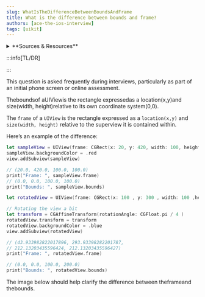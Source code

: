 ```yaml
---
slug: WhatIsTheDifferenceBetweenBoundsAndFrame
title: What is the difference between bounds and frame?
authors: [ace-the-ios-interview]
tags: [uikit]
---
```


<details>
  <summary>**Sources & Resources**</summary>

  **Main Source:** [Ace the iOS Interview](https://aryamansharda.gumroad.com/l/tcvck)

  **Additional Sources:**

  **Further Reading:**

</details>

:::info[TL/DR]

:::

This question is asked frequently during interviews, particularly as part of an initial phone screen or online assessment.

Theboundsof aUIViewis the rectangle expressedas a location(x,y)and size(width, height)relative to its own coordinate system(0,0).

The `frame` of a `UIView` is the rectangle expressed as a `location(x,y)` and `size(width, height)` relative to the superview it is contained within.

Here’s an example of the difference:

```swift
let sampleView = UIView(frame: CGRect(x: 20, y: 420, width: 100, height: 100 ))
sampleView.backgroundColor = .red
view.addSubview(sampleView)

// (20.0, 420.0, 100.0, 100.0)
print("Frame: ", sampleView.frame)
// (0.0, 0.0, 100.0, 100.0)
print("Bounds: ", sampleView.bounds)

let rotatedView = UIView(frame: CGRect(x: 100 , y: 300 , width: 100 ,height: 200 ))

// Rotating the view a bit
let transform = CGAffineTransform(rotationAngle: CGFloat.pi / 4 )
rotatedView.transform = transform
rotatedView.backgroundColor = .blue
view.addSubview(rotatedView)

// (43.933982822017896, 293.93398282201787,
// 212.13203435596424, 212.13203435596427)
print("Frame: ", rotatedView.frame)

// (0.0, 0.0, 100.0, 200.0)
print("Bounds: ", rotatedView.bounds)
```

The image below should help clarify the difference between theframeand thebounds.